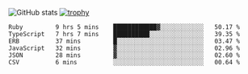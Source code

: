 ![GitHub stats](https://github-readme-stats.vercel.app/api?username=ksk001100&show_icons=true&theme=tokyonight)
[![trophy](https://github-profile-trophy.vercel.app/?username=ksk001100&theme=onedark)](https://github.com/ryo-ma/github-profile-trophy)

<!--START_SECTION:waka-->

```text
Ruby         9 hrs 5 mins    ████████████▓░░░░░░░░░░░░   50.17 %
TypeScript   7 hrs 7 mins    ██████████░░░░░░░░░░░░░░░   39.35 %
ERB          37 mins         █░░░░░░░░░░░░░░░░░░░░░░░░   03.47 %
JavaScript   32 mins         ▓░░░░░░░░░░░░░░░░░░░░░░░░   02.96 %
JSON         28 mins         ▓░░░░░░░░░░░░░░░░░░░░░░░░   02.60 %
CSV          6 mins          ░░░░░░░░░░░░░░░░░░░░░░░░░   00.64 %
```

<!--END_SECTION:waka-->
